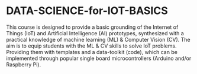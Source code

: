# DATA-SCIENCE-for-IOT-BASICS
This course is designed to provide a basic grounding of the Internet of Things (IoT) and Artificial Intelligence (AI) prototypes, synthesized with a practical knowledge of machine learning (ML) &amp; Computer Vision (CV). The aim is to equip students with the ML &amp; CV skills to solve IoT problems. Providing them with templates and a data-toolkit (code), which can be implemented through popular single board microcontrollers (Arduino and/or Raspberry Pi).
